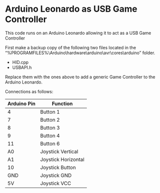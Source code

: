 # Arduino Leonardo as USB Game Controller

This code runs on an Arduino Leonardo allowing it to act as a USB Game Controller

First make a backup copy of the following two files located in the 
“%PROGRAMFILES%\Arduino\hardware\arduino\avr\cores\arduino” folder.
* HID.cpp
* USBAPI.h

Replace them with the ones above to add a generic Game Controller to the Arduino Leonardo.

Connections as follows:

Arduino Pin	 |	Function
------------ |  ---------
4						 |	Button 1
7						 |	Button 2
8						 |	Button 3
9						 |	Button 4
11					 |	Button 6
A0					 |	Joystick Vertical
A1					 |	Joystick Horizontal
10					 |	Joystick Button
GND					 |	Joystick GND
5V					 |	Joystick VCC
